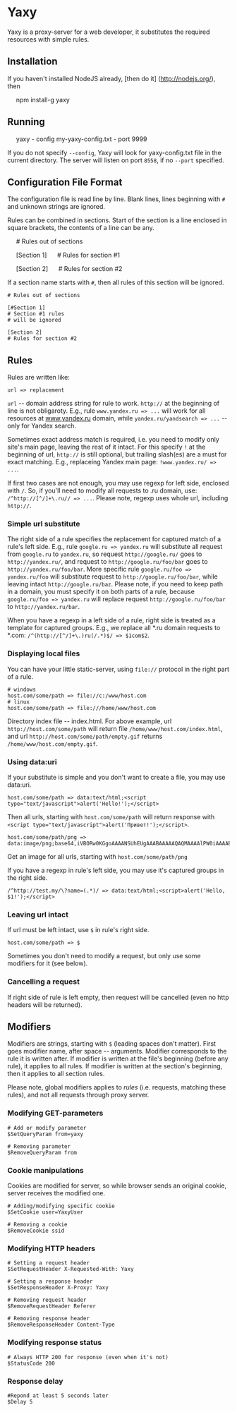 # Yaxy

Yaxy is a proxy-server for a web developer, it substitutes the required resources with simple rules.

## Installation

If you haven't installed NodeJS already, [then do it] (http://nodejs.org/), then

     npm install-g yaxy

## Running

     yaxy - config my-yaxy-config.txt - port 9999

If you do not specify `--config`, Yaxy will look for yaxy-config.txt file in the current directory. The server will listen on port `8558`, if no `--port` specified.

## Configuration File Format

The configuration file is read line by line. Blank lines, lines beginning with `#` and unknown strings are ignored.

Rules can be combined in sections. Start of the section is a line enclosed in square brackets, the contents of a line can be any.

     # Rules out of sections

     [Section 1]
     # Rules for section #1

     [Section 2]
     # Rules for section #2

If a section name starts with `#`, then all rules of this section will be ignored.

    # Rules out of sections

    [#Section 1]
    # Section #1 rules
    # will be ignored

    [Section 2]
    # Rules for section #2

## Rules

Rules are written like:

    url => replacement

`url` -- domain address string for rule to work. `http://` at the beginning of line is not obligaroty. E.g., rule `www.yandex.ru => ...` will work for all resources at www.yandex.ru domain, while `yandex.ru/yandsearch => ...` -- only for Yandex search.

Sometimes exact address match is required, i.e. you need to modify only site's main page, leaving the rest of it intact. For this specify `!` at the beginning of url, `http://` is still optional, but trailing slash(es) are a must for exact matching. E.g., replaceing Yandex main page:  `!www.yandex.ru/ => ...`.


If first two cases are not enough, you may use regexp for left side, enclosed with `/`. So, if you'll need to modify all requests to .ru domain, use:  `/^http://[^/]+\.ru// => ...`. Please note, regexp uses whole url, including `http://`.

### Simple url substitute

The right side of a rule specifies the replacement for captured match of a rule's left side. E.g., rule `google.ru => yandex.ru` will substitute all request from `google.ru` to `yandex.ru`, so request `http://google.ru/` goes to `http://yandex.ru/`, and request to `http://google.ru/foo/bar` goes to `http://yandex.ru/foo/bar`.
More specific rule `google.ru/foo => yandex.ru/foo` will substitute request to `http://google.ru/foo/bar`, while leaving intact `http://google.ru/baz`. Please note, if you need to keep path in a domain, you must specify it on both parts of a rule, because `google.ru/foo => yandex.ru` will replace request `http://google.ru/foo/bar` to `http://yandex.ru/bar`.

When you have a regexp in a left side of a rule, right side is treated as a template for captured groups. E.g., we replace all *.ru domain requests to *.com: `/^(http://[^/]+\.)ru(/.*)$/ => $1com$2`.

### Displaying local files

You can have your little static-server, using `file://` protocol in the right part of a rule.

    # windows
    host.com/some/path => file://c:/www/host.com
    # linux
    host.com/some/path => file:///home/www/host.com

Directory index file -- index.html. For above example, url `http://host.com/some/path` will return file `/home/www/host.com/index.html`, and url `http://host.com/some/path/empty.gif` returns `/home/www/host.com/empty.gif`.

### Using data:uri

If your substitute is simple and you don't want to create a file, you may use data:uri.

    host.com/some/path => data:text/html;<script type="text/javascript">alert('Hello!');</script>

Then all urls, starting with `host.com/some/path` will return response with `<script type="text/javascript">alert('Привет!');</script>`.

    host.com/some/path/png => data:image/png;base64,iVBORw0KGgoAAAANSUhEUgAAABAAAAAQAQMAAAAlPW0iAAAABlBMVEUAAAD///+l2Z/dAAAAM0lEQVR4nGP4/5/h/1+G/58ZDrAz3D/McH8yw83NDDeNGe4Ug9C9zwz3gVLMDA/A6P9/AFGGFyjOXZtQAAAAAElFTkSuQmCC

Get an image for all urls, starting with `host.com/some/path/png`

If you have a regexp in rule's left side, you may use it's captured groups in the right side.

    /^http://test.my/\?name=(.*)/ => data:text/html;<script>alert('Hello, $1!');</script>

### Leaving url intact

If url must be left intact, use `$` in rule's right side.

    host.com/some/path => $

Sometimes you don't need to modify a request, but only use some modifiers for it (see below).

### Cancelling a request

If right side of rule is left empty, then request will be cancelled (even no http headers will be returned).

## Modifiers

Modifiers are strings, starting with `$` (leading spaces don't matter). First goes modifier name, after space -- arguments. Modifier corresponds to the rule it is written after. If modifier is written at the file's beginning (before any rule), it applies to all rules. If modifier is written at the section's beginning, then it applies to all section rules.

Please note, global modifiers applies to *rules* (i.e. requests, matching these rules), and not all requests through proxy server.

### Modifying GET-parameters

    # Add or modify parameter
    $SetQueryParam from=yaxy

    # Removing parameter
    $RemoveQueryParam from

### Cookie manipulations

Cookies are modified for server, so while browser sends an original cookie, server receives the modified one.

    # Adding/modifying specific cookie
    $SetCookie user=YaxyUser

    # Removing a cookie
    $RemoveCookie ssid

### Modifying HTTP headers

    # Setting a request header
    $SetRequestHeader X-Requested-With: Yaxy

    # Setting a response header
    $SetResponseHeader X-Proxy: Yaxy

    # Removing request header
    $RemoveRequestHeader Referer

    # Removing response header
    $RemoveResponseHeader Content-Type

### Modifying response status

    # Always HTTP 200 for response (even when it's not)
    $StatusCode 200

### Response delay

    #Repond at least 5 seconds later
    $Delay 5
